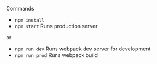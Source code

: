 Commands

- `npm install`
- `npm start` Runs production server


or
- `npm run dev` Runs webpack dev server for development
- `npm run prod` Runs webpack build


